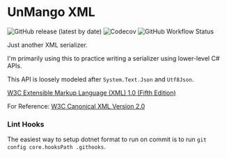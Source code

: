 # UnMango XML

![GitHub release (latest by date)](https://img.shields.io/github/v/release/unmango/xml?include_prereleases)
![Codecov](https://img.shields.io/codecov/c/github/unmango/xml)
![GitHub Workflow Status](https://img.shields.io/github/workflow/status/unmango/xml/NuGet%20Publish)

Just another XML serializer.

I'm primarily using this to practice writing a serializer using lower-level C# APIs.

This API is loosely modeled after `System.Text.Json` and `Utf8Json`.

[W3C Extensible Markup Language (XML) 1.0 (Fifth Edition)](https://www.w3.org/TR/2008/REC-xml-20081126/)

For Reference: [W3C Canonical XML Version 2.0](https://www.w3.org/TR/2013/NOTE-xml-c14n2-20130411/)

### Lint Hooks

The easiest way to setup dotnet format to run on commit is to run `git config core.hooksPath .githooks`.
